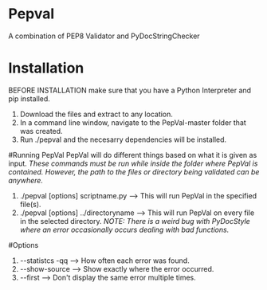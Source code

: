 # Pepval
A combination of PEP8 Validator and PyDocStringChecker


# Installation
BEFORE INSTALLATION make sure that you have a Python Interpreter and pip installed. 
  1. Download the files and extract to any location. 
  2. In a command line window, navigate to the PepVal-master folder that was created.
  3. Run ./pepval and the necesarry dependencies will be installed. 
  

#Running PepVal
PepVal will do different things based on what it is given as input. *These commands must be run while inside the folder where PepVal is contained. However, the path to the files or directory being validated can be anywhere.*
  1. ./pepval [options] scriptname.py --> This will run PepVal in the specified file(s). 
  2. ./pepval [options] ../directoryname --> This will run PepVal on every file in the selected directory. *NOTE: There is a weird bug with PyDocStyle where an error occasionally occurs dealing with bad functions.*

#Options
  1. --statistcs -qq  --> How often each error was found.
  2. --show-source --> Show exactly where the error occurred. 
  3. --first --> Don't display the same error multiple times. 

